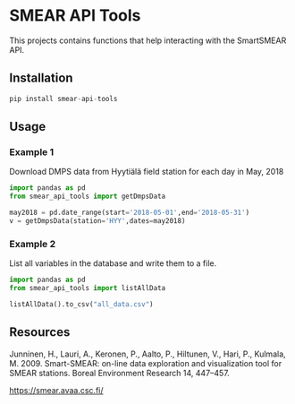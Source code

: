 # SMEAR API Tools

This projects contains functions that help interacting with the SmartSMEAR API.

## Installation

```python
pip install smear-api-tools
```

## Usage

### Example 1
Download DMPS data from Hyytiälä field station for each day in May, 2018

```python
import pandas as pd
from smear_api_tools import getDmpsData

may2018 = pd.date_range(start='2018-05-01',end='2018-05-31')
v = getDmpsData(station='HYY',dates=may2018)
```

### Example 2
List all variables in the database and write them to a file.

```python
import pandas as pd
from smear_api_tools import listAllData

listAllData().to_csv("all_data.csv")
```

## Resources

Junninen, H., Lauri, A., Keronen, P., Aalto, P., Hiltunen, V., Hari, P., Kulmala, M. 2009. Smart-SMEAR: on-line data exploration and visualization tool for SMEAR stations. Boreal Environment Research 14, 447–457.

https://smear.avaa.csc.fi/
